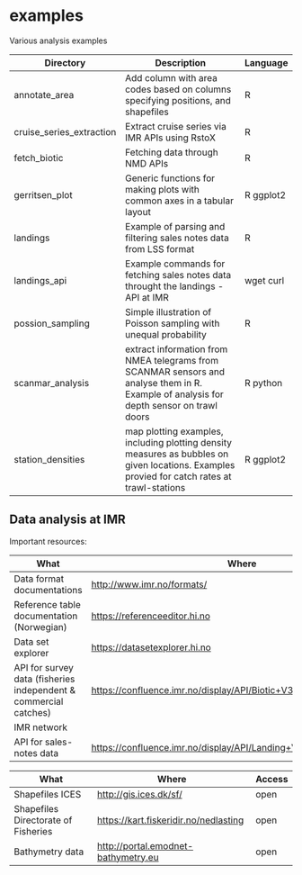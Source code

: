 # examples
Various analysis examples

Directory | Description | Language
------------ | ------------- | ---
annotate_area | Add column with area codes based on columns specifying positions, and shapefiles | R
cruise_series_extraction | Extract cruise series via IMR APIs using RstoX | R
fetch_biotic | Fetching data through NMD APIs | R
gerritsen_plot | Generic functions for making plots with common axes in a tabular layout | R ggplot2
landings | Example of parsing and filtering sales notes data from LSS format | R
landings_api | Example commands for fetching sales notes data throught the landings - API at IMR | wget curl
possion_sampling | Simple illustration of Poisson sampling with unequal probability | R
scanmar_analysis | extract information from NMEA telegrams from SCANMAR sensors and analyse them in R. Example of analysis for depth sensor on trawl doors | R python
station_densities | map plotting examples, including plotting density measures as bubbles on given locations. Examples provied for catch rates at trawl-stations | R ggplot2

## Data analysis at IMR
Important resources:

What | Where | Access
---- | ----- | ------
Data format documentations | http://www.imr.no/formats/ | open
Reference table documentation (Norwegian) | https://referenceeditor.hi.no | IMR network
Data set explorer | https://datasetexplorer.hi.no | IMR network
API for survey data (fisheries independent & commercial catches) | https://confluence.imr.no/display/API/Biotic+V3+API+documentation
 | IMR network
API for sales-notes data | https://confluence.imr.no/display/API/Landing+V2+API+documentation | IMR network

What | Where | Access
---- | ----- | ------
Shapefiles ICES | http://gis.ices.dk/sf/ | open
Shapefiles Directorate of Fisheries | https://kart.fiskeridir.no/nedlasting | open
Bathymetry data | http://portal.emodnet-bathymetry.eu | open